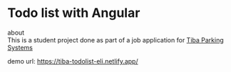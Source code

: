 # Todo list with Angular

about </br>
This is a student project done as part of a job application for <a href="https://tibaparking.com/">Tiba Parking Systems</a> </br>

demo url: https://tiba-todolist-eli.netlify.app/
